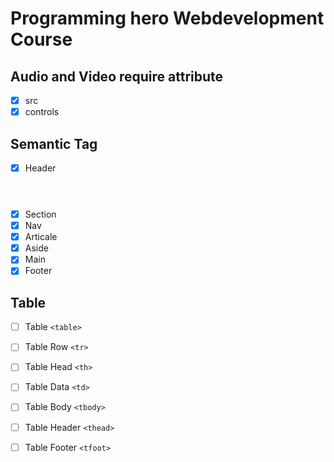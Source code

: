 # Programming hero Webdevelopment Course

## Audio and Video require attribute
 - [x] src 
 - [x] controls

## Semantic Tag
- [x] Header <header>
- [x] Section <section>
- [x] Nav <nav>
- [x] Articale <articale>
- [x] Aside <aside>
- [x] Main <main>
- [x] Footer <footer>

## Table

- [ ] Table `<table>`
- [ ] Table Row `<tr>`
- [ ] Table Head `<th>`
- [ ] Table Data `<td>`
- [ ] Table Body `<tbody>`
- [ ] Table Header `<thead>`
- [ ] Table Footer `<tfoot>`

